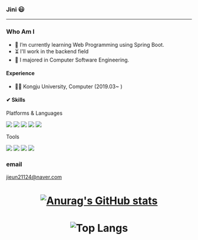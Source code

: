 ### Jini 😃
---  
  
    
### Who Am I

- 🌱 I’m currently learning Web Programming using Spring Boot.
- ⏳ I'll work in the backend field
- 🤔 I majored in Computer Software Engineering.

#### Experience

- 👨‍🎓 Kongju University, Computer (2019.03~ )


#### ✔ Skills  
Platforms & Languages  

<img src="https://img.shields.io/badge/Java-007396?style=flat-square&logo=Java&logoColor=white"/> <img src="https://img.shields.io/badge/Python-3776AB?style=flat-square&logo=Java&logoColor=white"/>
<img src="https://img.shields.io/badge/Mysql-4479A1?style=flat-square&logo=Java&logoColor=white"/>
<img src="https://img.shields.io/badge/SpringBoot-green?style=flat-square&logo=SpringBoot&logoColor=6DB33F"/>
<img src="https://img.shields.io/badge/MongoDB-47A248?style=flat-square&logo=MongoDB&logoColor=white"/>

Tools  

<img src="https://img.shields.io/badge/Git-F05032?style=flat-square&logo=Java&logoColor=white"/> <img src="https://img.shields.io/badge/GitHub-181717?style=flat-square&logo=Java&logoColor=white"/> 
<img src="https://img.shields.io/badge/VSC-007ACC?style=flat-square&logo=Java&logoColor=white"/> 
<img src="https://img.shields.io/badge/IntelliJ-000000?style=flat-square&logo=IntelliJ&logoColor=white"/>
### email  
jieun21124@naver.com   

# <div align="center">[![Anurag's GitHub stats](https://github-readme-stats.vercel.app/api?username=jini11)](https://github.com/anuraghazra/github-readme-stats)</div>  
# <div align="center">![Top Langs](https://github-readme-stats.vercel.app/api/top-langs/?username=jini11&layout=compact&hide=jupyter%20notebook)</div>
